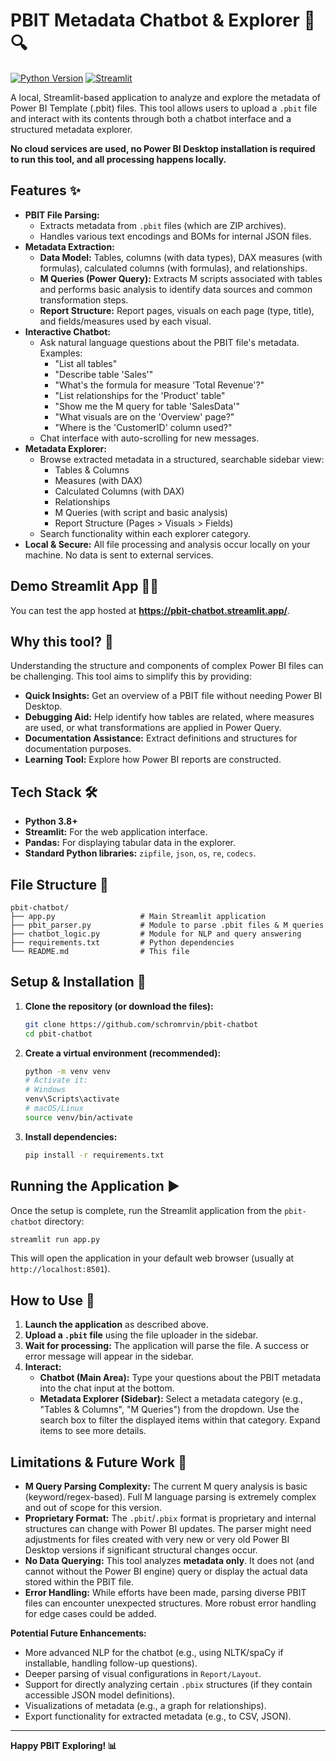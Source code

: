 
# PBIT Metadata Chatbot & Explorer 🤖🔍

[![Python Version](https://img.shields.io/badge/Python-3.8%2B-blue.svg)](https://www.python.org/downloads/)
[![Streamlit](https://img.shields.io/badge/Streamlit-1.20%2B-FF4B4B.svg)](https://streamlit.io)

A local, Streamlit-based application to analyze and explore the metadata of Power BI Template (.pbit) files. This tool allows users to upload a `.pbit` file and interact with its contents through both a chatbot interface and a structured metadata explorer.

**No cloud services are used, no Power BI Desktop installation is required to run this tool, and all processing happens locally.**

## Features ✨

*   **PBIT File Parsing:**
    *   Extracts metadata from `.pbit` files (which are ZIP archives).
    *   Handles various text encodings and BOMs for internal JSON files.
*   **Metadata Extraction:**
    *   **Data Model:** Tables, columns (with data types), DAX measures (with formulas), calculated columns (with formulas), and relationships.
    *   **M Queries (Power Query):** Extracts M scripts associated with tables and performs basic analysis to identify data sources and common transformation steps.
    *   **Report Structure:** Report pages, visuals on each page (type, title), and fields/measures used by each visual.
*   **Interactive Chatbot:**
    *   Ask natural language questions about the PBIT file's metadata. Examples:
        *   "List all tables"
        *   "Describe table 'Sales'"
        *   "What's the formula for measure 'Total Revenue'?"
        *   "List relationships for the 'Product' table"
        *   "Show me the M query for table 'SalesData'"
        *   "What visuals are on the 'Overview' page?"
        *   "Where is the 'CustomerID' column used?"
    *   Chat interface with auto-scrolling for new messages.
*   **Metadata Explorer:**
    *   Browse extracted metadata in a structured, searchable sidebar view:
        *   Tables & Columns
        *   Measures (with DAX)
        *   Calculated Columns (with DAX)
        *   Relationships
        *   M Queries (with script and basic analysis)
        *   Report Structure (Pages > Visuals > Fields)
    *   Search functionality within each explorer category.
*   **Local & Secure:** All file processing and analysis occur locally on your machine. No data is sent to external services.

## Demo Streamlit App 👨‍💻

You can test the app hosted at **https://pbit-chatbot.streamlit.app/**.

## Why this tool? 🤔

Understanding the structure and components of complex Power BI files can be challenging. This tool aims to simplify this by providing:

*   **Quick Insights:** Get an overview of a PBIT file without needing Power BI Desktop.
*   **Debugging Aid:** Help identify how tables are related, where measures are used, or what transformations are applied in Power Query.
*   **Documentation Assistance:** Extract definitions and structures for documentation purposes.
*   **Learning Tool:** Explore how Power BI reports are constructed.

## Tech Stack 🛠️

*   **Python 3.8+**
*   **Streamlit:** For the web application interface.
*   **Pandas:** For displaying tabular data in the explorer.
*   **Standard Python libraries:** `zipfile`, `json`, `os`, `re`, `codecs`.

## File Structure 📁

```
pbit-chatbot/
├── app.py                   # Main Streamlit application
├── pbit_parser.py           # Module to parse .pbit files & M queries
├── chatbot_logic.py         # Module for NLP and query answering
├── requirements.txt         # Python dependencies
└── README.md                # This file
```

## Setup & Installation 🚀

1.  **Clone the repository (or download the files):**
    ```bash
    git clone https://github.com/schromrvin/pbit-chatbot
    cd pbit-chatbot
    ```

2.  **Create a virtual environment (recommended):**
    ```bash
    python -m venv venv
    # Activate it:
    # Windows
    venv\Scripts\activate
    # macOS/Linux
    source venv/bin/activate
    ```

3.  **Install dependencies:**
    ```bash
    pip install -r requirements.txt
    ```

## Running the Application ▶️

Once the setup is complete, run the Streamlit application from the `pbit-chatbot` directory:

```bash
streamlit run app.py
```

This will open the application in your default web browser (usually at `http://localhost:8501`).

## How to Use 📖

1.  **Launch the application** as described above.
2.  **Upload a `.pbit` file** using the file uploader in the sidebar.
3.  **Wait for processing:** The application will parse the file. A success or error message will appear in the sidebar.
4.  **Interact:**
    *   **Chatbot (Main Area):** Type your questions about the PBIT metadata into the chat input at the bottom.
    *   **Metadata Explorer (Sidebar):** Select a metadata category (e.g., "Tables & Columns", "M Queries") from the dropdown. Use the search box to filter the displayed items within that category. Expand items to see more details.

## Limitations & Future Work 🚧

*   **M Query Parsing Complexity:** The current M query analysis is basic (keyword/regex-based). Full M language parsing is extremely complex and out of scope for this version.
*   **Proprietary Format:** The `.pbit`/`.pbix` format is proprietary and internal structures can change with Power BI updates. The parser might need adjustments for files created with very new or very old Power BI Desktop versions if significant structural changes occur.
*   **No Data Querying:** This tool analyzes **metadata only**. It does not (and cannot without the Power BI engine) query or display the actual data stored within the PBIT file.
*   **Error Handling:** While efforts have been made, parsing diverse PBIT files can encounter unexpected structures. More robust error handling for edge cases could be added.

**Potential Future Enhancements:**

*   More advanced NLP for the chatbot (e.g., using NLTK/spaCy if installable, handling follow-up questions).
*   Deeper parsing of visual configurations in `Report/Layout`.
*   Support for directly analyzing certain `.pbix` structures (if they contain accessible JSON model definitions).
*   Visualizations of metadata (e.g., a graph for relationships).
*   Export functionality for extracted metadata (e.g., to CSV, JSON).

---

**Happy PBIT Exploring! 📊**